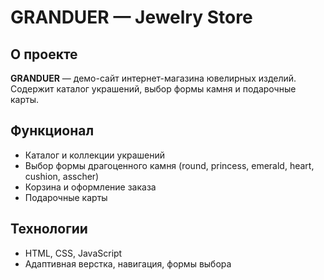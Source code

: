 # GRANDUER — Jewelry Store

## О проекте
**GRANDUER** — демо-сайт интернет-магазина ювелирных изделий.  
Содержит каталог украшений, выбор формы камня и подарочные карты.

## Функционал
- Каталог и коллекции украшений  
- Выбор формы драгоценного камня (round, princess, emerald, heart, cushion, asscher)  
- Корзина и оформление заказа  
- Подарочные карты 

## Технологии
- HTML, CSS, JavaScript
- Адаптивная верстка, навигация, формы выбора
